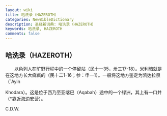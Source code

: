 ```yaml
---
layout: wiki
title: 哈洗录（HAZEROTH）
categories: NewBibleDictionary
description: 圣经新词典: 哈洗录（HAZEROTH）
keywords: 哈洗录, HAZEROTH
comments: false
---
```


## 哈洗录（HAZEROTH）

　　以色列人在旷野行程中的一个停留站（民十一35，卅三17-18）。米利暗就是在这地方长大痲疯的（民十二1-16；参：申一1）。一般将这地方鉴定为凯达拉泉（`Ayin

Khodara）。这是位于西乃至亚喀巴（Aqabah）途中的一个绿洲，其上有一口井（*靠近海边安营）。

C.D.W.








